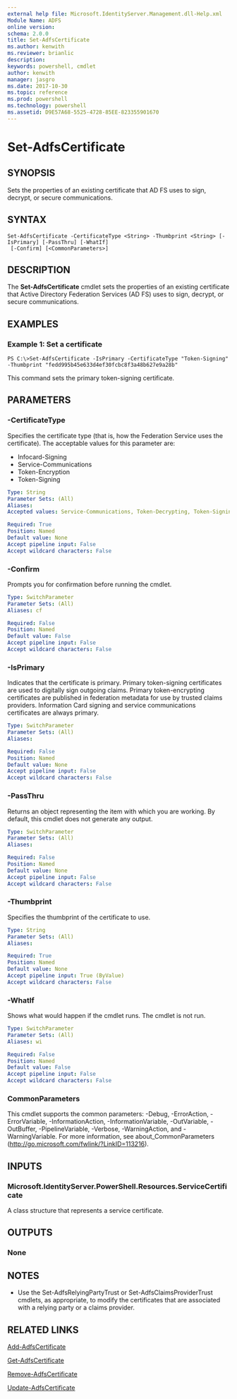 ```yaml
---
external help file: Microsoft.IdentityServer.Management.dll-Help.xml
Module Name: ADFS
online version: 
schema: 2.0.0
title: Set-AdfsCertificate
ms.author: kenwith
ms.reviewer: brianlic
description: 
keywords: powershell, cmdlet
author: kenwith
manager: jasgro
ms.date: 2017-10-30
ms.topic: reference
ms.prod: powershell
ms.technology: powershell
ms.assetid: D9E57A68-5525-4728-85EE-823355901670
---
```


# Set-AdfsCertificate

## SYNOPSIS
Sets the properties of an existing certificate that AD FS uses to sign, decrypt, or secure communications.

## SYNTAX

```
Set-AdfsCertificate -CertificateType <String> -Thumbprint <String> [-IsPrimary] [-PassThru] [-WhatIf]
 [-Confirm] [<CommonParameters>]
```

## DESCRIPTION
The **Set-AdfsCertificate** cmdlet sets the properties of an existing certificate that  Active Directory Federation Services (AD FS) uses to sign, decrypt, or secure communications.

## EXAMPLES

### Example 1: Set a certificate
```
PS C:\>Set-AdfsCertificate -IsPrimary -CertificateType "Token-Signing" -Thumbprint ‎"fedd995b45e633d4ef30fcbc8f3a48b627e9a28b"
```

This command sets the primary token-signing certificate.

## PARAMETERS

### -CertificateType
Specifies the certificate type (that is, how the Federation Service uses the certificate).
The acceptable values for this parameter are:

- Infocard-Signing
- Service-Communications
- Token-Encryption
- Token-Signing

```yaml
Type: String
Parameter Sets: (All)
Aliases: 
Accepted values: Service-Communications, Token-Decrypting, Token-Signing

Required: True
Position: Named
Default value: None
Accept pipeline input: False
Accept wildcard characters: False
```

### -Confirm
Prompts you for confirmation before running the cmdlet.

```yaml
Type: SwitchParameter
Parameter Sets: (All)
Aliases: cf

Required: False
Position: Named
Default value: False
Accept pipeline input: False
Accept wildcard characters: False
```

### -IsPrimary
Indicates that the certificate is primary.
Primary token-signing certificates are used to digitally sign outgoing claims.
Primary token-encrypting certificates are published in federation metadata for use by trusted claims providers.
Information Card signing and service communications certificates are always primary.

```yaml
Type: SwitchParameter
Parameter Sets: (All)
Aliases: 

Required: False
Position: Named
Default value: None
Accept pipeline input: False
Accept wildcard characters: False
```

### -PassThru
Returns an object representing the item with which you are working.
By default, this cmdlet does not generate any output.

```yaml
Type: SwitchParameter
Parameter Sets: (All)
Aliases: 

Required: False
Position: Named
Default value: None
Accept pipeline input: False
Accept wildcard characters: False
```

### -Thumbprint
Specifies the thumbprint of the certificate to use.

```yaml
Type: String
Parameter Sets: (All)
Aliases: 

Required: True
Position: Named
Default value: None
Accept pipeline input: True (ByValue)
Accept wildcard characters: False
```

### -WhatIf
Shows what would happen if the cmdlet runs.
The cmdlet is not run.

```yaml
Type: SwitchParameter
Parameter Sets: (All)
Aliases: wi

Required: False
Position: Named
Default value: False
Accept pipeline input: False
Accept wildcard characters: False
```

### CommonParameters
This cmdlet supports the common parameters: -Debug, -ErrorAction, -ErrorVariable, -InformationAction, -InformationVariable, -OutVariable, -OutBuffer, -PipelineVariable, -Verbose, -WarningAction, and -WarningVariable. For more information, see about_CommonParameters (http://go.microsoft.com/fwlink/?LinkID=113216).

## INPUTS

### Microsoft.IdentityServer.PowerShell.Resources.ServiceCertificate
A class structure that represents a service certificate.

## OUTPUTS

### None

## NOTES
* Use the Set-AdfsRelyingPartyTrust or Set-AdfsClaimsProviderTrust cmdlets, as appropriate, to modify the certificates that are associated with a relying party or a claims provider.

## RELATED LINKS

[Add-AdfsCertificate](./Add-AdfsCertificate.md)

[Get-AdfsCertificate](./Get-AdfsCertificate.md)

[Remove-AdfsCertificate](./Remove-AdfsCertificate.md)

[Update-AdfsCertificate](./Update-AdfsCertificate.md)
